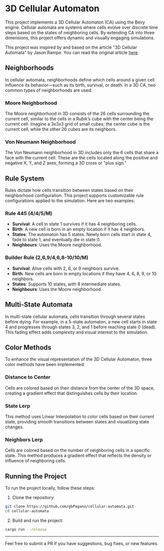# 3D Cellular Automaton

This project implements a 3D Cellular Automaton (CA) using the Bevy engine. Cellular 
automata are systems where cells evolve over discrete time steps based on the states of 
neighboring cells. By extending CA into three dimensions, this project offers dynamic 
and visually engaging simulations.

This project was inspired by and based on the article "3D Cellular Automata" by Jason Rampe. 
You can read the original article [here](https://softologyblog.wordpress.com/2019/12/28/3d-cellular-automata-3/).


## Neighborhoods

In cellular automata, neighborhoods define which cells around a given cell influence 
its behavior—such as its birth, survival, or death. In a 3D CA, two common types of 
neighborhoods are used:

### Moore Neighborhood

The Moore neighborhood in 3D consists of the 26 cells surrounding the current cell, 
similar to the cells in a Rubik’s cube with the center being the current cell. 
Imagine a 3x3x3 grid of small cubes; the center cube is the current cell, while the 
other 26 cubes are its neighbors.

### Von Neumann Neighborhood

The Von Neumann neighborhood in 3D includes only the 6 cells that share a face with the 
current cell. These are the cells located along the positive and negative X, Y, and 
Z axes, forming a 3D cross or "plus sign."

## Rule System

Rules dictate how cells transition between states based on their neighborhood 
configuration. This project supports customizable rule configurations applied to the 
simulation. Here are two examples:

### Rule 445 (4/4/5/M)

- **Survival**: A cell in state 1 survives if it has 4 neighboring cells.
- **Birth**: A new cell is born in an empty location if it has 4 neighbors.
- **States**: The automaton has 5 states. Newly born cells start in state 4, fade to state 1, 
and eventually die in state 0.
- **Neighbours**: Uses the Moore neighborhood.

### Builder Rule (2,6,9/4,6,8-10/10/M)

- **Survival**: Alive cells with 2, 6, or 9 neighbors survive.
- **Birth**: New cells are born in empty locations if they have 4, 6, 8, 9, or 10 neighbors.
- **States**: Supports 10 states, with 8 intermediate states.
- **Neighbours**: Uses the Moore neighborhood.

## Multi-State Automata

In multi-state cellular automata, cells transition through several states before dying. 
For example, in a 5-state automaton, a new cell starts in state 4 and progresses through 
states 3, 2, and 1 before reaching state 0 (dead). This fading effect adds complexity and 
visual interest to the simulation.

## Color Methods

To enhance the visual representation of the 3D Cellular Automaton, three color methods 
have been implemented:

### Distance to Center

Cells are colored based on their distance from the center of the 3D space, creating a 
gradient effect that distinguishes cells by their location.

### State Lerp

This method uses Linear Interpolation to color cells based on their current state, 
providing smooth transitions between states and visualizing state changes.

### Neighbors Lerp

Cells are colored based on the number of neighboring cells in a specific state. 
This method produces a gradient effect that reflects the density or influence of 
neighboring cells.

## Running the Project

To run the project locally, follow these steps:

1. Clone the repository:
```sh
git clone https://github.com/gbPagano/cellular-automata.git
cd cellular-automata
```
2. Build and run the project:
```sh
cargo run --release
```

---

Feel free to submit a PR if you have suggestions, bug fixes, or new features.